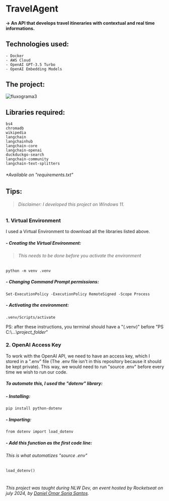 # TravelAgent
#### -> An API that develops travel itineraries with contextual and real time informations.

## Technologies used: 
    - Docker
    - AWS Cloud
    - OpenAI GPT-3.5 Turbo
    - OpenAI Embedding Models

## The project:

![fluxograma3](https://github.com/user-attachments/assets/3f7ac6b5-61c9-4879-8aca-62f4f4e1e5b4)

## Libraries required: 
    bs4
    chromadb
    wikipedia
    langchain
    langchainhub
    langchain-core
    langchain-openai
    duckduckgo-search
    langchain-community
    langchain-text-splitters 
###### *Available on "requirements.txt"
    

## Tips:
> ###### Disclaimer: I developed this project on Windows 11.
### 1. Virtual Environment
  I used a Virtual Environment to download all the libraries listed above.
##### - Creating the Virtual Environment:
> ###### This needs to be done before you activate the environment
    python -m venv .venv

##### - Changing Command Prompt permissions: 
    Set-ExecutionPolicy -ExecutionPolicy RemoteSigned -Scope Process

##### - Activating the environment: 
    .venv/Scripts/activate   
        
PS: after these instructions, you terminal should have a "(.venv)" before "PS C:\\...\\_project_folder_" 

### 2. OpenAI Access Key

To work with the OpenAI API, we need to have an access key, which I stored in a ".env" file (The .env file isn't in this repository because it should be kept private).
This way, we would need to run "source .env" before every time we wish to run our code. 

##### To automate this, I used the "dotenv" library:

##### - Installing:  
    pip install python-dotenv                                                           

##### - Importing: 
    from dotenv import load_dotenv

##### - Add this function as the first code line:
###### This is what automatizes "source .env"
    load_dotenv()

#

###### This project was taught during NLW Dev, an event hosted by Rocketseat on july 2024, by <a href="https://www.linkedin.com/in/daniel-omar-soria?utm_source=share&utm_campaign=share_via&utm_content=profile&utm_medium=ios_app">Daniel Omar Soria Santos</a>.
